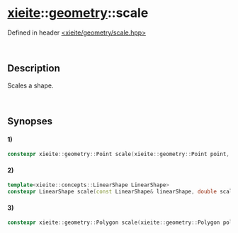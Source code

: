 # [xieite](../xieite.md)\:\:[geometry](../geometry.md)\:\:scale
Defined in header [<xieite/geometry/scale.hpp>](../../include/xieite/geometry/scale.hpp)

&nbsp;

## Description
Scales a shape.

&nbsp;

## Synopses
#### 1)
```cpp
constexpr xieite::geometry::Point scale(xieite::geometry::Point point, double scale, xieite::geometry::Point pivot = xieite::geometry::Point(0, 0)) noexcept;
```
#### 2)
```cpp
template<xieite::concepts::LinearShape LinearShape>
constexpr LinearShape scale(const LinearShape& linearShape, double scale, xieite::geometry::Point pivot = xieite::geometry::Point(0, 0)) noexcept;
```
#### 3)
```cpp
constexpr xieite::geometry::Polygon scale(xieite::geometry::Polygon polygon, double scale, xieite::geometry::Point pivot = xieite::geometry::Point(0, 0)) noexcept;
```

